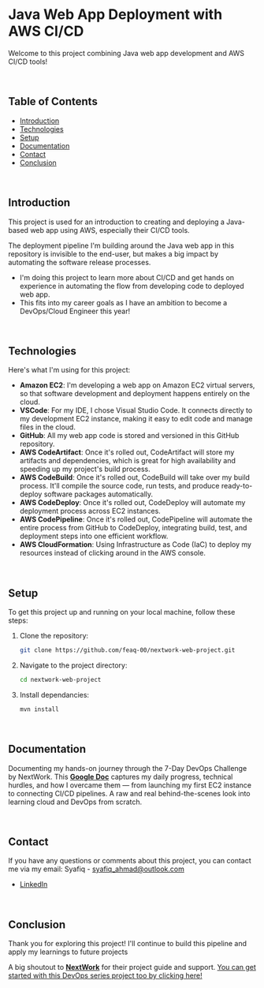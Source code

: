 # Java Web App Deployment with AWS CI/CD

Welcome to this project combining Java web app development and AWS CI/CD tools!

<br>

## Table of Contents
- [Introduction](#introduction)
- [Technologies](##technologies)
- [Setup](#setup)
- [Documentation](#documentation)
- [Contact](#contact)
- [Conclusion](#conclusion)

<br>

## Introduction
This project is used for an introduction to creating and deploying a Java-based web app using AWS, especially their CI/CD tools. 

The deployment pipeline I'm building around the Java web app in this repository is invisible to the end-user, but makes a big impact by automating the software release processes.

- I'm doing this project to learn more about CI/CD and get hands on experience in automating the flow from developing code to deployed web app.
- This fits into my career goals as I have an ambition to become a DevOps/Cloud Engineer this year! 

<br>

## Technologies
Here's what I'm using for this project:

- **Amazon EC2**: I'm developing a web app on Amazon EC2 virtual servers, so that software development and deployment happens entirely on the cloud.
- **VSCode**: For my IDE, I chose Visual Studio Code. It connects directly to my development EC2 instance, making it easy to edit code and manage files in the cloud.
- **GitHub**: All my web app code is stored and versioned in this GitHub repository. 
- **AWS CodeArtifact**: Once it's rolled out, CodeArtifact will store my artifacts and dependencies, which is great for high availability and speeding up my project's build process.
- **AWS CodeBuild**: Once it's rolled out, CodeBuild will take over my build process. It'll compile the source code, run tests, and produce ready-to-deploy software packages automatically.
- **AWS CodeDeploy**: Once it's rolled out, CodeDeploy will automate my deployment process across EC2 instances.
- **AWS CodePipeline**: Once it's rolled out, CodePipeline will automate the entire process from GitHub to CodeDeploy, integrating build, test, and deployment steps into one efficient workflow.
- **AWS CloudFormation**: Using Infrastructure as Code (IaC) to deploy my resources instead of clicking around in the AWS console.

<br>

## Setup
To get this project up and running on your local machine, follow these steps:

1. Clone the repository:
    ```bash
    git clone https://github.com/feaq-00/nextwork-web-project.git
    ```

2. Navigate to the project directory:
    ```bash
    cd nextwork-web-project
    ```

3. Install dependancies:
    ```bash
    mvn install
    ```

<br>

## Documentation
Documenting my hands-on journey through the 7-Day DevOps Challenge by NextWork. This **[Google Doc](https://docs.google.com/document/d/1O8xRkWVV1aKhy026ufu6eLHr_4xl5a8dcH3rJVMKfEY/edit?usp=sharing)** captures my daily progress, technical hurdles, and how I overcame them — from launching my first EC2 instance to connecting CI/CD pipelines. A raw and real behind-the-scenes look into learning cloud and DevOps from scratch.

<br>

## Contact
If you have any questions or comments about this project, you can contact me via my email:
Syafiq - [syafiq_ahmad@outlook.com](mailto:syafiq_ahmad@outlook.com)

- [LinkedIn](https://www.linkedin.com/in/feaq/)

<br>

## Conclusion
Thank you for exploring this project! I'll continue to build this pipeline and apply my learnings to future projects

A big shoutout to **[NextWork](https://learn.nextwork.org/)** for their project guide and support. [You can get started with this DevOps series project too by clicking here!](https://learn.nextwork.org/projects/aws-devops-vscode?track=high)

<br>
